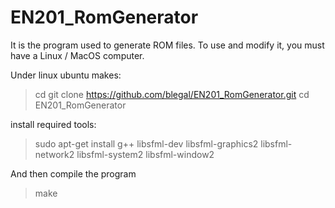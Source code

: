 # EN201_RomGenerator

It is the program used to generate ROM files. To use and modify it, you must
have a Linux / MacOS computer.

Under linux ubuntu makes:
> cd
> git clone https://github.com/blegal/EN201_RomGenerator.git
> cd EN201_RomGenerator

install required tools:

> sudo apt-get install g++ libsfml-dev libsfml-graphics2 libsfml-network2 libsfml-system2 libsfml-window2

And then compile the program

> make

